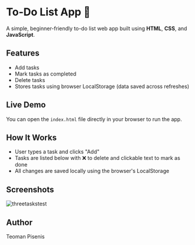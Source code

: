 # To-Do List App 📝

A simple, beginner-friendly to-do list web app built using **HTML**, **CSS**, and **JavaScript**.

## Features
- Add tasks
- Mark tasks as completed
- Delete tasks
- Stores tasks using browser LocalStorage (data saved across refreshes)

## Live Demo
You can open the `index.html` file directly in your browser to run the app.

## How It Works
- User types a task and clicks "Add"
- Tasks are listed below with ❌ to delete and clickable text to mark as done
- All changes are saved locally using the browser's LocalStorage

## Screenshots
![threetaskstest](image.png)

## Author
Teoman Pisenis
